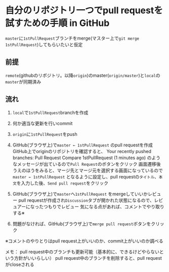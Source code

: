 # 自分のリポジトリ一つでpull requestを試すための手順 in GitHub

`master`に`1stPullRequest`ブランチをmerge(マスター上で`git merge 1stPullRequest`)してもらいたいと仮定

## 前提
`remote`(githubのリポジトリ。以降`origin`)のmaster(`origin/master`)と`local`の`master`が同期済み

## 流れ

1. `local`で`1stPullRequest`branchを作成

2. 何か適当な更新を行いcommit

3. `origin`に`1stPullRequest`をpush

4. GitHub(ブラウザ上)で`master ← 1stPullRequest` のpull requestを作成
GitHub上でoriginのリポジトリを確認すると、
	Your recently pushed branches:
	Pull Request Compare 1stPullRequest (1 minutes ago)
のようなメッセージが出ているので`Pull Request`のボタンをクリック
画面遷移後うえのほうをみると、マージ先とマージ元を選択する画面になっているので
`master ← 1stPullRequest`
となるように設定し、pull requestの`タイトル`、`本文`を入力した後、`Send pull request`をクリック

5. GitHub(ブラウザ上)で`master`へ`1stPullRequest` をmergeしていいかレビュー
pull requestが作成され`Discussion`タブが開かれた状態になるので、レビュアーになったつもりでレビュー
気になる点があれば、コメントでやり取りする※

6. 問題がなければ、GitHub(ブラウザ上)で`merge pull request`ボタンをクリック


※コメントのやりとりはpull request上がいいのか、commit上がいいのか調べる

メモ：
pull request中のブランチも更新可能（基本的に、できるけどやらないという方針がいいらしい）
pull request中のブランチを削除すると、pull requestがcloseされる
